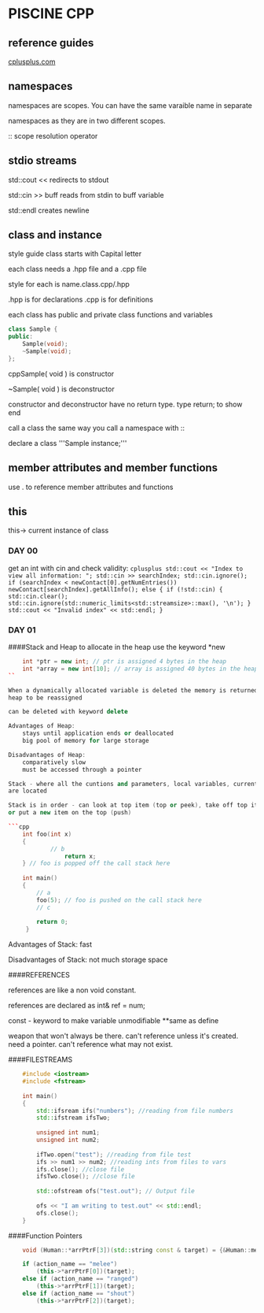 # PISCINE CPP

## reference guides
[cplusplus.com](http:://cplusplus.com)

## namespaces
namespaces are scopes. You can have the same varaible name in separate

namespaces as they are in two different scopes.

:: scope resolution operator

## stdio streams
std::cout << redirects to stdout

std::cin >> buff reads from stdin to buff variable

std::endl creates newline

## class and instance
style guide class starts with Capital letter

each class needs a .hpp file and a .cpp file

style for each is name.class.cpp/.hpp

.hpp is for declarations .cpp is for definitions

each class has public and private class functions and variables

```cpp
class Sample {
public:
	Sample(void);
	~Sample(void);
};
```
cppSample( void ) is constructor

~Sample( void ) is deconstructor

constructor and deconstructor have no return type. type return; to show end

call a class the same way you call a namespace with ::

declare a class '''Sample instance;'''

## member attributes and member functions
use . to reference member attributes and functions

## this
this-> current instance of class

### DAY 00
get an int with cin and check validity:
	```cplusplus
	std::cout << "Index to view all information: ";
	std::cin >> searchIndex;
	std::cin.ignore();
	if (searchIndex < newContact[0].getNumEntries())
		newContact[searchIndex].getAllInfo();
	else
	{
		if (!std::cin)
		{
			std::cin.clear();
			std::cin.ignore(std::numeric_limits<std::streamsize>::max(), '\n');
		}
		std::cout << "Invalid index" << std::endl;
	}
	```


### DAY 01
####Stack and Heap
to allocate in the heap use the keyword *new

```cpp
	int *ptr = new int; // ptr is assigned 4 bytes in the heap
	int *array = new int[10]; // array is assigned 40 bytes in the heap
``

When a dynamically allocated variable is deleted the memory is returned to the
heap to be reassigned

can be deleted with keyword delete

Advantages of Heap:
	stays until application ends or deallocated
	big pool of memory for large storage

Disadvantages of Heap:
	comparatively slow
	must be accessed through a pointer

Stack - where all the cuntions and parameters, local variables, current position
are located

Stack is in order - can look at top item (top or peek), take off top item (pop)
or put a new item on the top (push)

```cpp
	int foo(int x)
	{
		    // b
			    return x;
	} // foo is popped off the call stack here
	 
	int main()
	{
		// a
		foo(5); // foo is pushed on the call stack here
		// c
					  
		return 0;
	 }
```

Advantages of Stack:
	fast

Disadvantages of Stack:
	not much storage space

####REFERENCES

references are like a non void constant.

references are declared as int& ref = num;

const - keyword to make variable unmodifiable
**same as define

weapon that won't always be there.
can't reference unless it's created.
need a pointer.
can't reference what may not exist.

####FILESTREAMS

```cpp
	#include <iostream>
	#include <fstream>
	
	int main()
	{
		std::ifsream ifs("numbers"); //reading from file numbers
		std::ifstream ifsTwo;
		
		unsigned int num1;
		unsigned int num2;
		
		ifTwo.open("test"); //reading from file test
		ifs >> num1 >> num2; //reading ints from files to vars
		ifs.close(); //close file
		ifsTwo.close(); //close file
		
		std::ofstream ofs("test.out"); // Output file
		
		ofs << "I am writing to test.out" << std::endl;
		ofs.close(); 
	}
```

####Function Pointers
```cpp
	void (Human::*arrPtrF[3])(std::string const & target) = {&Human::meleeAttack, &Human::rangedAttack, &Human::intimidatingShout};

	if (action_name == "melee")
		(this->*arrPtrF[0])(target);
	else if (action_name == "ranged")
		(this->*arrPtrF[1])(target);
	else if (action_name == "shout")
		(this->*arrPtrF[2])(target);
```